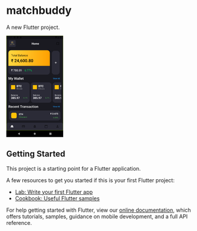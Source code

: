 # matchbuddy

A new Flutter project.

<img src="https://github.com/Arya0Patil/Crypto-App-UI/blob/master/assets/Crypto%20App.png" width="30%" height="30%">



## Getting Started

This project is a starting point for a Flutter application.

A few resources to get you started if this is your first Flutter project:

- [Lab: Write your first Flutter app](https://flutter.dev/docs/get-started/codelab)
- [Cookbook: Useful Flutter samples](https://flutter.dev/docs/cookbook)

For help getting started with Flutter, view our
[online documentation](https://flutter.dev/docs), which offers tutorials,
samples, guidance on mobile development, and a full API reference.
